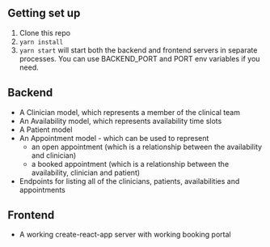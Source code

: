 
## Getting set up

1. Clone this repo
2. `yarn install`
3. `yarn start` will start both the backend and frontend servers in separate processes. You can use BACKEND_PORT and PORT env variables if you need.

## Backend

- A Clinician model, which represents a member of the clinical team
- An Availability model, which represents availability time slots
- A Patient model
- An Appointment model - which can be used to represent
  - an open appointment (which is a relationship between the availability and clinician)
  - a booked appointment (which is a relationship between the availability, clinician and patient)
- Endpoints for listing all of the clinicians, patients, availabilities and appointments

## Frontend

- A working create-react-app server with working booking portal



